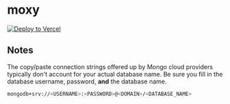 # moxy

[![Deploy to Vercel](https://deploy.now.sh/static/button.svg)](https://vercel.com/import/project?env=CONNECTION_STRING&template=https://github.com/tasteink/moxy/tree/master)

## Notes

The copy/paste connection strings offered up by Mongo cloud providers
typically don't account for your actual database name. Be sure you fill
in the database username, password, **and** the database name.

```sh
mongodb+srv://<USERNAME>:<PASSWORD>@<DOMAIN>/<DATABASE_NAME>
```
